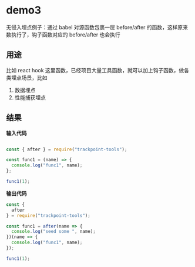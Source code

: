 # demo3

无侵入埋点例子：通过 babel 对源函数包裹一层 before/after 的函数，这样原来数执行了，钩子函数对应的 before/after 也会执行

## 用途

比如 react hook 这里函数，已经项目大量工具函数，就可以加上钩子函数，做各类埋点场景，比如

1. 数据埋点
2. 性能捕获埋点

## 结果

**输入代码**

```js

const { after } = require("trackpoint-tools");

const func1 = (name) => {
  console.log("func1", name);
};

func1(1);

```


**输出代码**

```js
const {
  after
} = require("trackpoint-tools");

const func1 = after(name => {
  console.log("seed some ", name);
})(name => {
  console.log("func1", name);
});

func1(1);
```
